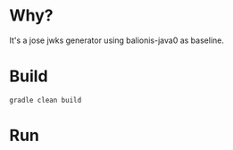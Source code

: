 # Why?
It's a jose jwks generator using balionis-java0 as baseline.

# Build
```
gradle clean build
```

# Run
```

```
